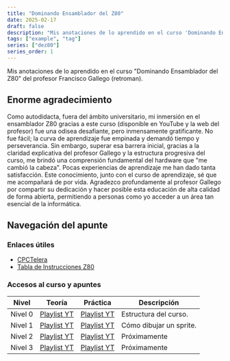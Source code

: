 ```yaml
---
title: "Dominando Ensamblador del Z80"
date: 2025-02-17
draft: false
description: "Mis anotaciones de lo aprendido en el curso 'Dominando Ensamblador del Z80' del profesor Francisco Gallego (retroman)."
tags: ["example", "tag"]
series: ["dez80"]
series_order: 1
---
```


Mis anotaciones de lo aprendido en el curso "Dominando Ensamblador del Z80" del profesor Francisco Gallego (retroman).

## Enorme agradecimiento

Como autodidacta, fuera del ámbito universitario, mi inmersión en el ensamblador Z80 gracias a este curso (disponible en YouTube y la web del profesor) fue una odisea desafiante, pero inmensamente gratificante. No fue fácil; la curva de aprendizaje fue empinada y demandó tiempo y perseverancia. Sin embargo, superar esa barrera inicial, gracias a la claridad explicativa del profesor Gallego y la estructura progresiva del curso, me brindó una comprensión fundamental del hardware que "me cambió la cabeza". Pocas experiencias de aprendizaje me han dado tanta satisfacción. Este conocimiento, junto con el curso de aprendizaje, sé que me acompañará de por vida. Agradezco profundamente al profesor Gallego por compartir su dedicación y hacer posible esta educación de alta calidad de forma abierta, permitiendo a personas como yo acceder a un área tan esencial de la informática.

## Navegación del apunte

### Enlaces útiles

- [CPCTelera](https://github.com/lronaldo/cpctelera)
- [Tabla de Instrucciones Z80](https://clrhome.org/table/)

### Accesos al curso y apuntes

<table>
    <thead>
        <tr>
            <th>Nivel</th>
            <th>Teoría</th>
            <th>Práctica</th>
            <th>Descripción</th>
        </tr>
    </thead>
    <tbody>
        <tr>
            <td>Nivel 0</td>
            <td>
                <a href="#">Playlist YT</a><br>
            </td>
            <td>
                <a href="#">Playlist YT</a><br>
            </td>
            <td>Estructura del curso.</td>
        </tr>
        <tr>
            <td>Nivel 1</td>
            <td>
                <a href="https://youtube.com/playlist?list=PLmxqg54iaXrhybiaiiRlh2s6IqFp6s3vY&si=Vc9dtTTI3Qder67N">Playlist YT</a><br>
            </td>
            <td>
                <a href="https://youtube.com/playlist?list=PLmxqg54iaXricAK8YNxIbAAErhUaq5m7m&si=-jpwFapOx_3Fewr1">Playlist YT</a><br>
            </td>
            <td>Cómo dibujar un sprite.</td>
        </tr>
        <tr>
            <td>Nivel 2</td>
            <td>
                <a href="#">Playlist YT</a><br>
            </td>
            <td>
                <a href="#">Playlist YT</a><br>
            </td>
            <td>Próximamente</td>
        </tr>
        <tr>
            <td>Nivel 3</td>
            <td>
                <a href="#">Playlist YT</a><br>
            </td>
            <td>
                <a href="#">Playlist YT</a><br>
            </td>
            <td>Próximamente</td>
        </tr>
    </tbody>
</table>
